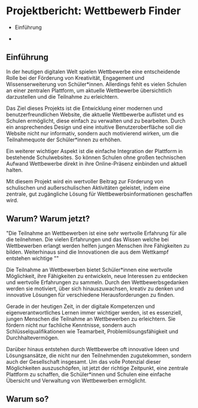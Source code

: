 # Projektbericht: Wettbewerb Finder





- Einführung

-  



## Einführung

In der heutigen digitalen Welt spielen Wettbewerbe eine entscheidende Rolle bei der Förderung von Kreativität, Engagement und Wissenserweiterung von Schüler*innen. Allerdings fehlt es vielen Schulen an einer zentralen Plattform, um aktuelle Wettbewerbe übersichtlich darzustellen und die Teilnahme zu erleichtern.

Das Ziel dieses Projekts ist die Entwicklung einer modernen und benutzerfreundlichen Website, die aktuelle Wettbewerbe auflistet und es Schulen ermöglicht, diese einfach zu verwalten und zu bearbeiten. Durch ein ansprechendes Design und eine intuitive Benutzeroberfläche soll die Website nicht nur informativ, sondern auch motivierend wirken, um die Teilnahmequote der Schüler*innen zu erhöhen.

Ein weiterer wichtiger Aspekt ist die einfache Integration der Plattform in bestehende Schulwebsites. So können Schulen ohne großen technischen Aufwand Wettbewerbe direkt in ihre Online-Präsenz einbinden und aktuell halten.

Mit diesem Projekt wird ein wertvoller Beitrag zur Förderung von schulischen und außerschulischen Aktivitäten geleistet, indem eine zentrale, gut zugängliche Lösung für Wettbewerbsinformationen geschaffen wird.

## Warum? Warum jetzt?

"Die Teilnahme an Wettbewerben ist eine sehr wertvolle Erfahrung für alle die teilnehmen. Die vielen Erfahrungen und das Wissen welche bei Wettbewerben erlangt werden helfen jungen Menschen ihre Fähigkeiten zu bilden. Weiterhinaus sind die Innovationen die aus dem Wettkampf entstehen wichtige ""

Die Teilnahme an Wettbewerben bietet Schüler*innen eine wertvolle Möglichkeit, ihre Fähigkeiten zu entwickeln, neue Interessen zu entdecken und wertvolle Erfahrungen zu sammeln. Durch den Wettbewerbsgedanken werden sie motiviert, über sich hinauszuwachsen, kreativ zu denken und innovative Lösungen für verschiedene Herausforderungen zu finden.

Gerade in der heutigen Zeit, in der digitale Kompetenzen und eigenverantwortliches Lernen immer wichtiger werden, ist es essenziell, jungen Menschen die Teilnahme an Wettbewerben zu erleichtern. Sie fördern nicht nur fachliche Kenntnisse, sondern auch Schlüsselqualifikationen wie Teamarbeit, Problemlösungsfähigkeit und Durchhaltevermögen.

Darüber hinaus entstehen durch Wettbewerbe oft innovative Ideen und Lösungsansätze, die nicht nur den Teilnehmenden zugutekommen, sondern auch der Gesellschaft insgesamt. Um das volle Potenzial dieser Möglichkeiten auszuschöpfen, ist jetzt der richtige Zeitpunkt, eine zentrale Plattform zu schaffen, die Schüler*innen und Schulen eine einfache Übersicht und Verwaltung von Wettbewerben ermöglicht.

## Warum so?

